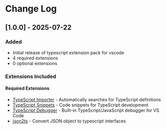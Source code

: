 # Change Log

## [1.0.0] - 2025-07-22

### Added
- Initial release of typescript extension pack for vscode
- 4 required extensions
- 0 optional extensions

### Extensions Included

#### Required Extensions
- [TypeScript Importer](https://marketplace.visualstudio.com/items?itemName&#x3D;ms-vscode.vscode-typescript-next) - Automatically searches for TypeScript definitions
- [TypeScript Snippets](https://marketplace.visualstudio.com/items?itemName&#x3D;ms-vscode.vscode-typescript-next) - Code snippets for TypeScript development
- [TypeScript Debugger](https://marketplace.visualstudio.com/items?itemName&#x3D;ms-vscode.js-debug) - Built-in TypeScript/JavaScript debugger for VS Code
- [json2ts](https://marketplace.visualstudio.com/items?itemName&#x3D;GregorBiswanger.json2ts) - Convert JSON object to typescript interfaces


